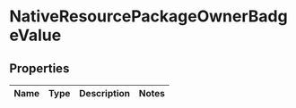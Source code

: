 

# NativeResourcePackageOwnerBadgeValue


## Properties

| Name | Type | Description | Notes |
|------------ | ------------- | ------------- | -------------|



